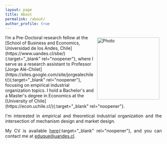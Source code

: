 ```yaml
---
layout: page
title: About
permalink: /about/
author_profile: true
---
```


<img align="right" src="https://duquerosas.github.io/files/CV/profile_2.png" alt="Photo" style="width: 200px; border-radius: 10px; padding: 8px 8px 8px 8px"/>
<span style="text-align: justify">I’m a Pre-Doctoral research fellow at the [School of Business and Economics, Universidad de los Andes, Chile](https://www.uandes.cl/sbe/){:target="_blank" rel="noopener"}, where I serve as a research assistant to Professor [Jorge Alé-Chilet](https://sites.google.com/site/jorgealechilet/){:target="_blank" rel="noopener"}, focusing on empirical industrial organization topics. I hold a Bachelor's and a Master's degree in Economics at the [University of Chile](https://econ.uchile.cl/){:target="_blank" rel="noopener"}. 

I'm interested in empirical and theoretical industrial organization and the intersection of mechanism design and market design.

My CV is available [here](files/CV/CV.pdf){:target="_blank" rel="noopener"}, and you can contact me at [eduque@uandes.cl](mailto:eduque@uandes.cl).
